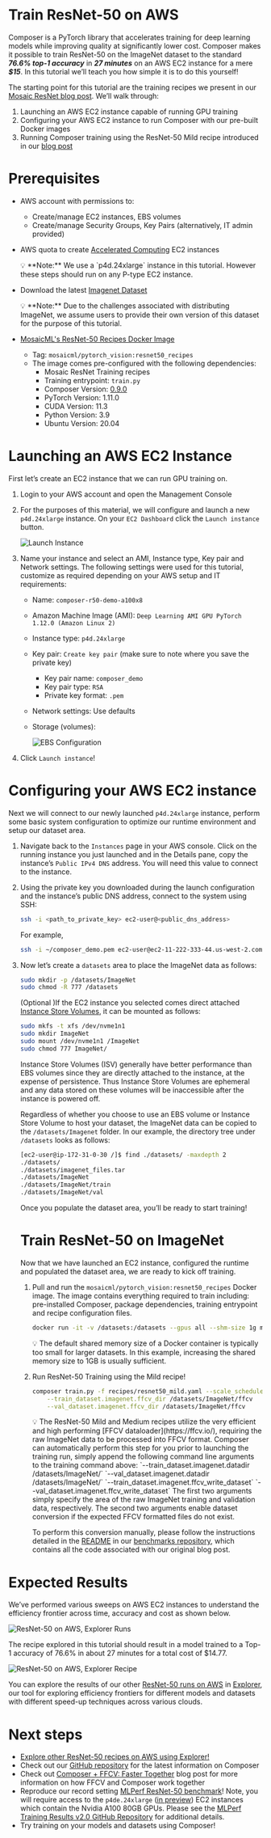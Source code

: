 # Train ResNet-50 on AWS

Composer is a PyTorch library that accelerates training for deep learning models while improving quality at significantly lower cost.  Composer makes it possible to train ResNet-50 on the ImageNet dataset to the standard ***76.6% top-1 accuracy*** in ***27 minutes*** on an AWS EC2 instance for a mere ***$15***.  In this tutorial we’ll teach you how simple it is to do this yourself!

The starting point for this tutorial are the training recipes we present in our [Mosaic ResNet blog post](https://www.mosaicml.com/blog/mosaic-resnet).  We’ll walk through:

1. Launching an AWS EC2 instance capable of running GPU training
2. Configuring your AWS EC2 instance to run Composer with our pre-built Docker images
3. Running Composer training using the ResNet-50 Mild recipe introduced in our [blog post](https://www.mosaicml.com/blog/mosaic-resnet)

# Prerequisites

- AWS account with permissions to:
    - Create/manage EC2 instances, EBS volumes
    - Create/manage Security Groups, Key Pairs (alternatively, IT admin provided)
- AWS quota to create [Accelerated Computing](https://aws.amazon.com/ec2/instance-types/?trk=36c6da98-7b20-48fa-8225-4784bced9843&sc_channel=ps&sc_campaign=acquisition&sc_medium=ACQ-P|PS-GO|Brand|Desktop|SU|Compute|EC2|US|EN|Text&s_kwcid=AL!4422!3!536392622533!e!!g!!aws%20instance%20types&ef_id=CjwKCAjwi8iXBhBeEiwAKbUofUpKM9nHToU9fsBJKApR3ccQzKs3LxSJ97PKiW5SvFRFwW6BnYP5xxoCOTEQAvD_BwE:G:s&s_kwcid=AL!4422!3!536392622533!e!!g!!aws%20instance%20types#Accelerated_Computing) EC2 instances

    <aside>
    💡 **Note:** We use a `p4d.24xlarge` instance in this tutorial.  However these steps should run on any P-type EC2 instance.

    </aside>

- Download the latest [Imagenet Dataset](http://www.image-net.org/)

    <aside>
    💡 **Note:** Due to the challenges associated with distributing ImageNet, we assume users to provide their own version of this dataset for the purpose of this tutorial.

    </aside>

- [MosaicML's ResNet-50 Recipes Docker Image](https://hub.docker.com/r/mosaicml/pytorch_vision/tags)
    - Tag: `mosaicml/pytorch_vision:resnet50_recipes`
    - The image comes pre-configured with the following dependencies:
        - Mosaic ResNet Training recipes
        - Training entrypoint: `train.py`
        - Composer Version: [0.9.0](https://github.com/mosaicml/composer/tree/v0.9.0)
        - PyTorch Version: 1.11.0
        - CUDA Version: 11.3
        - Python Version: 3.9
        - Ubuntu Version: 20.04

# Launching an AWS EC2 Instance

First let’s create an EC2 instance that we can run GPU training on.

1. Login to your AWS account and open the Management Console
2. For the purposes of this material, we will configure and launch a new `p4d.24xlarge` instance.  On your `EC2 Dashboard` click the `Launch instance` button.

    ![Launch Instance](https://storage.googleapis.com/docs.mosaicml.com/images/tutorials/launch_instance.png)

3. Name your instance and select an AMI, Instance type, Key pair and Network settings.  The following settings were used for this tutorial, customize as required depending on your AWS setup and IT requirements:
    - Name: `composer-r50-demo-a100x8`
    - Amazon Machine Image (AMI): `Deep Learning AMI GPU PyTorch 1.12.0 (Amazon Linux 2)`
    - Instance type: `p4d.24xlarge`
    - Key pair: `Create key pair` (make sure to note where you save the private key)
        - Key pair name: `composer_demo`
        - Key pair type: `RSA`
        - Private key format: `.pem`
    - Network settings: Use defaults
    - Storage (volumes):

        ![EBS Configuration](https://storage.googleapis.com/docs.mosaicml.com/images/tutorials/configure_ebs.png)

4. Click `Launch instance`!

# Configuring your AWS EC2 instance

Next we will connect to our newly launched `p4d.24xlarge` instance, perform some basic system configuration to optimize our runtime environment and setup our dataset area.

1. Navigate back to the `Instances` page in your AWS console.  Click on the running instance you just launched and in the Details pane, copy the instance’s `Public IPv4 DNS` address.  You will need this value to connect to the instance.
2. Using the private key you downloaded during the launch configuration and the instance’s public DNS address, connect to the system using SSH:

    ```bash
    ssh -i <path_to_private_key> ec2-user@<public_dns_address>
    ```

    For example,

    ```bash
    ssh -i ~/composer_demo.pem ec2-user@ec2-11-222-333-44.us-west-2.compute.amazon.com
    ```

3. Now let’s create a `datasets` area to place the ImageNet data as follows:

    ```bash
    sudo mkdir -p /datasets/ImageNet
    sudo chmod -R 777 /datasets
    ```

    (Optional )If the EC2 instance you selected comes direct attached [Instance Store Volumes](https://docs.aws.amazon.com/AWSEC2/latest/UserGuide/add-instance-store-volumes.html), it can be mounted as follows:

    ```bash
    sudo mkfs -t xfs /dev/nvme1n1
    sudo mkdir ImageNet
    sudo mount /dev/nvme1n1 /ImageNet
    sudo chmod 777 ImageNet/
    ```

    Instance Store Volumes (ISV) generally have better performance than EBS volumes since they are directly attached to the instance, at the expense of persistence.  Thus Instance Store Volumes are ephemeral and any data stored on these volumes will be inaccessible after the instance is powered off.

    Regardless of whether you choose to use an EBS volume or Instance Store Volume to host your dataset, the ImageNet data can be copied to the `/datasets/Imagenet` folder.  In our example, the directory tree under `/datasets` looks as follows:

    ```bash
    [ec2-user@ip-172-31-0-30 /]$ find ./datasets/ -maxdepth 2
    ./datasets/
    ./datasets/imagenet_files.tar
    ./datasets/ImageNet
    ./datasets/ImageNet/train
    ./datasets/ImageNet/val
    ```

    Once you populate the dataset area, you’ll be ready to start training!

    # Train ResNet-50 on ImageNet

    Now that we have launched an EC2 instance, configured the runtime and populated the dataset area, we are ready to kick off training.

    1. Pull and run the `mosaicml/pytorch_vision:resnet50_recipes` Docker image.  The image contains everything required to train including: pre-installed Composer, package dependencies, training entrypoint and recipe configuration files.

        ```bash
        docker run -it -v /datasets:/datasets --gpus all --shm-size 1g mosaicml/pytorch_vision:resnet50_recipes
        ```

        <aside>
        💡 The default shared memory size of a Docker container is typically too small for larger datasets.  In this example, increasing the shared memory size to 1GB is usually sufficient.

        </aside>

    2. Run ResNet-50 Training using the Mild recipe!

        ```bash
        composer train.py -f recipes/resnet50_mild.yaml --scale_schedule_ratio 0.36 \
        	--train_dataset.imagenet.ffcv_dir /datasets/ImageNet/ffcv                     \
        	--val_dataset.imagenet.ffcv_dir /datasets/ImageNet/ffcv
        ```

        <aside>
        💡 The ResNet-50 Mild and Medium recipes utilize the very efficient and high performing [FFCV dataloader](https://ffcv.io/), requiring the raw ImageNet data to be processed into FFCV format.  Composer can automatically perform this step for you prior to launching the training run, simply append the following command line arguments to the training command above:
        `--train_dataset.imagenet.datadir /datasets/ImageNet/`
        `--val_dataset.imagenet.datadir /datasets/ImageNet/`
        `--train_dataset.imagenet.ffcv_write_dataset`
        `--val_dataset.imagenet.ffcv_write_dataset`
        The first two arguments simply specify the area of the raw ImageNet training and validation data, respectively.  The second two arguments enable dataset conversion if the expected FFCV formatted files do not exist.

        To perform this conversion manually, please follow the instructions detailed in the [README](https://github.com/mosaicml/benchmarks/tree/main/blogs/resnet#running-a-recipe) in our [benchmarks repository](https://github.com/mosaicml/benchmarks/tree/main/blogs/resnet), which contains all the code associated with our original blog post.

        </aside>


# Expected Results

We’ve performed various sweeps on AWS EC2 instances to understand the efficiency frontier across time, accuracy and cost as shown below.

![ResNet-50 on AWS, Explorer Runs](https://storage.googleapis.com/docs.mosaicml.com/images/tutorials/r50_aws_explorer.png)

The recipe explored in this tutorial should result in a model trained to a Top-1 accuracy of 76.6% in about 27 minutes for a total cost of $14.77.

![ResNet-50 on AWS, Explorer Recipe](https://storage.googleapis.com/docs.mosaicml.com/images/tutorials/r50_aws_explorer_recipe.png)

You can explore the results of our other [ResNet-50 runs on AWS](https://explorer.mosaicml.com/imagenet?sortBy=costSameQuality&model=resnet50&cloud=aws&hardware=all&algorithms=all&baseline=r50_optimized_p4d&recipe=mosaicml_baseline&recipe=mosaicml_hot&recipe=mosaicml_medium&recipe=mosaicml_mild) in [Explorer](https://explorer.mosaicml.com/), our tool for exploring efficiency frontiers for different models and datasets with different speed-up techniques across various clouds.

# Next steps

- [Explore other ResNet-50 recipes on AWS using Explorer!](https://explorer.mosaicml.com/imagenet?sortBy=costSameQuality&model=resnet50&cloud=aws&hardware=all&algorithms=all&baseline=r50_optimized_p4d&recipe=mosaicml_baseline&recipe=mosaicml_hot&recipe=mosaicml_medium&recipe=mosaicml_mild)
- Check out our [GitHub repository](https://github.com/mosaicml/composer) for the latest information on Composer
- Check out [Composer + FFCV: Faster Together](https://www.mosaicml.com/blog/composer-ffcv-faster-together) blog post for more information on how FFCV and Composer work together
- Reproduce our record setting [MLPerf ResNet-50 benchmark](https://www.mosaicml.com/blog/mlperf-2022)!  Note, you will require access to the `p4de.24xlarge` ([in preview](https://aws.amazon.com/ec2/instance-types/?trk=36c6da98-7b20-48fa-8225-4784bced9843&sc_channel=ps&sc_campaign=acquisition&sc_medium=ACQ-P|PS-GO|Brand|Desktop|SU|Compute|EC2|US|EN|Text&s_kwcid=AL!4422!3!536392622533!e!!g!!aws%20instance%20types&ef_id=CjwKCAjwi8iXBhBeEiwAKbUofUpKM9nHToU9fsBJKApR3ccQzKs3LxSJ97PKiW5SvFRFwW6BnYP5xxoCOTEQAvD_BwE:G:s&s_kwcid=AL!4422!3!536392622533!e!!g!!aws%20instance%20types)) EC2 instances which contain the Nvidia A100 80GB GPUs.  Please see the [MLPerf Training Results v2.0 GitHub Repository](https://github.com/mlcommons/training_results_v2.0/tree/main/MosaicML) for additional details.
- Try training on your models and datasets using Composer!
